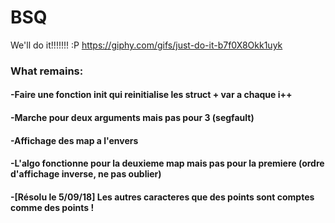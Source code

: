 # BSQ
We'll do it!!!!!!! :P
https://giphy.com/gifs/just-do-it-b7f0X8Okk1uyk

### What remains:
#### -Faire une fonction init qui reinitialise les struct + var a chaque i++
#### -Marche pour deux arguments mais pas pour 3 (segfault)
#### -Affichage des map a l'envers
#### -L'algo fonctionne pour la deuxieme map mais pas pour la premiere (ordre d'affichage inverse, ne pas oublier)
#### -[Résolu le 5/09/18] Les autres caracteres que des points sont comptes comme des points !
